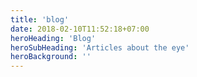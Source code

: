 ```yaml
---
title: 'blog'
date: 2018-02-10T11:52:18+07:00
heroHeading: 'Blog'
heroSubHeading: 'Articles about the eye'
heroBackground: ''
---
```

